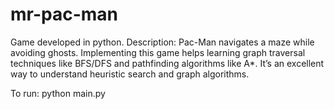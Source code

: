 # mr-pac-man
Game developed in python. Description: Pac-Man navigates a maze while avoiding ghosts. Implementing this game helps learning graph traversal techniques like BFS/DFS and pathfinding algorithms like A*. It’s an excellent way to understand heuristic search and graph algorithms.

To run:
python main.py
